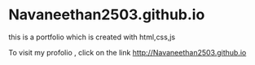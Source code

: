 # Navaneethan2503.github.io
this is a portfolio which is created with html,css,js

To visit my profolio , click on the link http://Navaneethan2503.github.io
 
 
